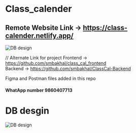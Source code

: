# Class_calender

## Remote Website Link -> https://class-calender.netlify.app/ 
![DB design](https://github.com/smbakhal/Class_calender/blob/main/ClassClaHome.jpg)




// Alternate Link for project 
Frontend -> https://github.com/smbakhal/class_cal_frontend <br />
Backend ->  https://github.com/smbakhal/ClassCal-Backend

Figma and Postman files added in this repo


#### WhatApp number 9860407713



# DB desgin

![DB design](https://github.com/smbakhal/Class_calender/blob/main/Database%20ER%20diagram%20(crow's%20foot).png)

